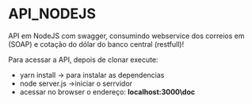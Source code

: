 # API_NODEJS
API em NodeJS com swagger, consumindo webservice dos correios em (SOAP) e cotação do dólar do banco central (restfull)!

Para acessar a API, depois de clonar execute:<ul>
  <li> yarn install -> para instalar as dependencias</li>
 <li> node server.js ->iniciar o serrvidor</li> 
  
  <li>acessar no browser o endereço: <b>localhost:3000\doc</b></li></ul>

